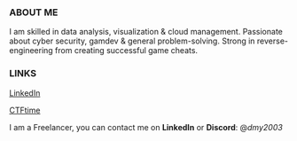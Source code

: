 ### ABOUT ME
I am skilled in data analysis, visualization & cloud management. Passionate about cyber security, gamdev & general problem-solving. Strong in reverse-engineering from creating successful game cheats.

### LINKS
[LinkedIn](https://www.linkedin.com/in/damianmitrofan/)

[CTFtime](https://ctftime.org/user/97869)

I am a Freelancer, you can contact me on **LinkedIn** or **Discord**: @*dmy2003*

